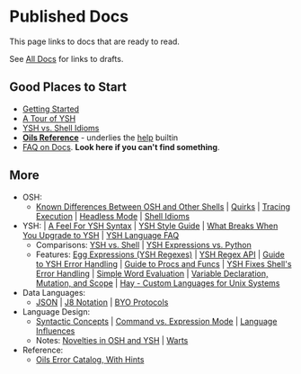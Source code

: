Published Docs
==============

This page links to docs that are ready to read.

See [All Docs](index.html) for links to drafts.

## Good Places to Start

- [Getting Started](getting-started.html)
- [A Tour of YSH](ysh-tour.html)
- [YSH vs. Shell Idioms](idioms.html) 
- [**Oils Reference**](ref/index.html) - underlies the [help][] builtin
- [FAQ on Docs](faq-doc.html).  **Look here if you can't find
  something**.

[help]: ref/chap-builtin-cmd.html#help

## More

- OSH:
  - [Known Differences Between OSH and Other Shells](known-differences.html)
  | [Quirks](quirks.html)
  | [Tracing Execution](xtrace.html)
  | [Headless Mode](headless.html)
  | [Shell Idioms](shell-idioms.html)
- YSH:
  | [A Feel For YSH Syntax](syntax-feelings.html) 
  | [YSH Style Guide](style-guide.html) 
  | [What Breaks When You Upgrade to YSH](upgrade-breakage.html)
  | [YSH Language FAQ](ysh-faq.html)
  - Comparisons: [YSH vs. Shell](ysh-vs-shell.html) | [YSH Expressions vs.
    Python](ysh-vs-python.html)
  - Features: [Egg Expressions (YSH Regexes)](eggex.html)
  | [YSH Regex API](ysh-regex-api.html)
  | [Guide to YSH Error Handling](ysh-error.html)
  | [Guide to Procs and Funcs](proc-func.html)
  | [YSH Fixes Shell's Error Handling](error-handling.html)
  | [Simple Word Evaluation](simple-word-eval.html)
  | [Variable Declaration, Mutation, and Scope](variables.html)
  | [Hay - Custom Languages for Unix Systems](hay.html)
- Data Languages:
  - [JSON](json.html) | [J8 Notation](j8-notation.html) |
    [BYO Protocols](byo.html)
- Language Design:
  - [Syntactic Concepts](syntactic-concepts.html) 
  | [Command vs. Expression Mode](command-vs-expression-mode.html)
  | [Language Influences](language-influences.html)
  - Notes: [Novelties in OSH and YSH](novelties.html) | [Warts](warts.html)
- Reference:
  - [Oils Error Catalog, With Hints](error-catalog.html)

